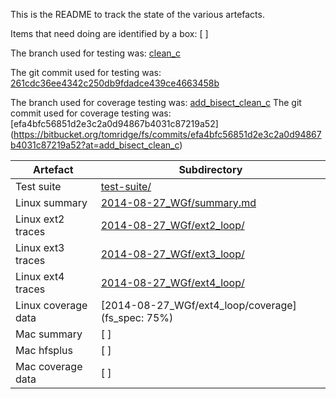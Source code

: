 This is the README to track the state of the various artefacts.

Items that need doing are identified by a box: [ ]

The branch used for testing was: [clean_c](https://bitbucket.org/tomridge/fs/commits/branch/clean_c)

The git commit used for testing was: [261cdc36ee4342c250db9fdadce439ce4663458b](https://bitbucket.org/tomridge/fs/commits/261cdc36ee4342c250db9fdadce439ce4663458b)

The branch used for coverage testing was: [add_bisect_clean_c](https://bitbucket.org/tomridge/fs/commits/branch/add_bisect_clean_c)
The git commit used for coverage testing was: [efa4bfc56851d2e3c2a0d94867b4031c87219a52] (https://bitbucket.org/tomridge/fs/commits/efa4bfc56851d2e3c2a0d94867b4031c87219a52?at=add_bisect_clean_c)

Artefact            |Subdirectory
--------------------|-------------------------
Test suite          | [test-suite/](test-suite/)
Linux summary       | [2014-08-27_WGf/summary.md](2014-08-27_WGf/summary.md)
Linux ext2 traces   | [2014-08-27_WGf/ext2_loop/](2014-08-27_WGf/ext2_loop/)
Linux ext3 traces   | [2014-08-27_WGf/ext3_loop/](2014-08-27_WGf/ext3_loop/)
Linux ext4 traces   | [2014-08-27_WGf/ext4_loop/](2014-08-27_WGf/ext4_loop/)
Linux coverage data | [2014-08-27_WGf/ext4_loop/coverage] (fs_spec: 75%)
Mac summary         | [ ]
Mac hfsplus         | [ ]
Mac coverage data   | [ ]
